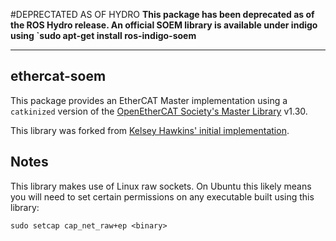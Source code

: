 #DEPRECTATED AS OF HYDRO
**This package has been deprecated as of the ROS Hydro release.  An official SOEM library is available under indigo using `sudo apt-get install ros-indigo-soem**

---

## ethercat-soem

This package provides an EtherCAT Master implementation using a `catkinized` version of the [OpenEtherCAT Society's Master Library](https://github.com/OpenEtherCATsociety/SOEM) v1.30.

This library was forked from [Kelsey Hawkins' initial implementation](https://github.com/gt-ros-pkg/ethercat-soem).

## Notes

This library makes use of Linux raw sockets. On Ubuntu this likely means you will need to set certain permissions on any executable built using this library:  

```sudo setcap cap_net_raw+ep <binary>```
